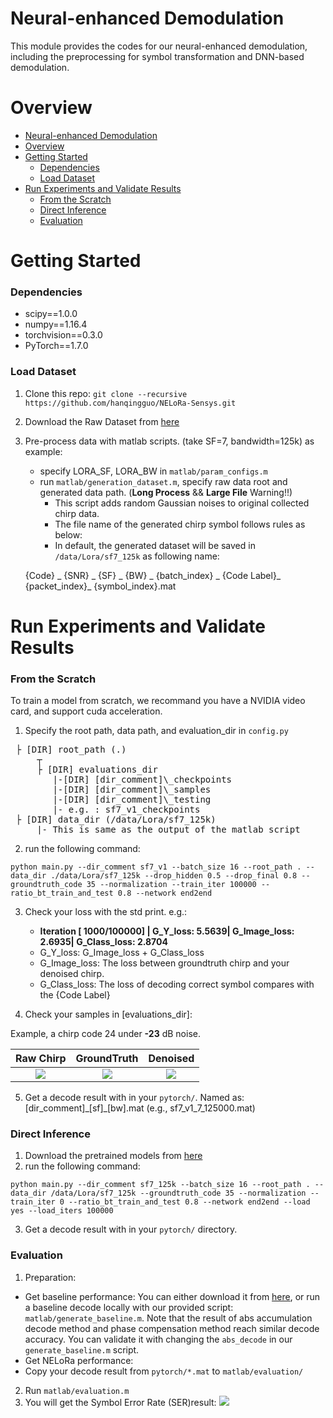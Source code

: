 # Neural-enhanced Demodulation

This module provides the codes for our neural-enhanced demodulation, including the preprocessing for symbol transformation and DNN-based demodulation.

# Overview

- [Neural-enhanced Demodulation](#neural-enhanced-demodulation)
- [Overview](#overview)
- [Getting Started](#getting-started)
    - [Dependencies](#dependencies)
    - [Load Dataset](#load-dataset)
- [Run Experiments and Validate Results](#run-experiments-and-validate-results)
    - [From the Scratch](#from-the-scratch)
    - [Direct Inference](#direct-inference)
    - [Evaluation](#evaluation)


# Getting Started

### Dependencies
* scipy==1.0.0
* numpy==1.16.4
* torchvision==0.3.0
* PyTorch==1.7.0

### Load Dataset
1. Clone this repo: `git clone --recursive https://github.com/hanqingguo/NELoRa-Sensys.git`

2. Download the Raw Dataset from [here](https://drive.google.com/drive/folders/1iODrhHg6DmSuAGlq5eTSKClybjTLs9ot?usp=sharing)

3. Pre-process data with matlab scripts. (take SF=7, bandwidth=125k) as example:
    - specify LORA\_SF, LORA\_BW in `matlab/param_configs.m`
    - run `matlab/generation_dataset.m`, specify raw data root and generated data path.
    (__Long Process__ && __Large File__ Warning!!)
      * This script adds random Gaussian noises to original collected chirp data.
      * The file name of the generated chirp symbol follows rules as below:
      * In default, the generated dataset will be saved in `/data/Lora/sf7_125k` as following name:

    {Code} _ {SNR} _ {SF} _ {BW} _ {batch_index} _ {Code Label}_ {packet_index}_ {symbol_index}.mat

# Run Experiments and Validate Results

### From the Scratch ###
To train a model from scratch, we recommand you have a NVIDIA video card, and support cuda acceleration.

1.  Specify the root path, data path, and evaluation_dir in `config.py`
<pre>
 ├ [DIR] root_path (.)
     ┬    
     ├ [DIR] evaluations_dir
        |-[DIR] [dir_comment]\_checkpoints
        |-[DIR] [dir_comment]\_samples
        |-[DIR] [dir_comment]\_testing
        |- e.g. : sf7_v1_checkpoints
 ├ [DIR] data_dir (/data/Lora/sf7_125k)
     |- This is same as the output of the matlab script
</pre>

2. run the following command:
```
python main.py --dir_comment sf7_v1 --batch_size 16 --root_path . --data_dir ./data/Lora/sf7_125k --drop_hidden 0.5 --drop_final 0.8 --groundtruth_code 35 --normalization --train_iter 100000 --ratio_bt_train_and_test 0.8 --network end2end
```

3. Check your loss with the std print. e.g.:
   - __Iteration [ 1000/100000] | G_Y_loss: 5.5639| G_Image_loss: 2.6935| G_Class_loss: 2.8704__
   - G_Y_loss: G_Image_loss + G_Class_loss
   - G_Image_loss: The loss between groundtruth chirp and your denoised chirp.
   - G_Class_loss: The loss of decoding correct symbol compares with the {Code Label}

4. Check your samples in [evaluations_dir]:

Example, a chirp code 24 under **-23** dB noise.

<!-- <p float="left">
  <img src="./imgs/1_-23_7_125000_6_24.1_24_8_raw_0.png" width="100" />
  <img src="/img2.png" width="100" />
  <img src="/img3.png" width="100" />
</p> -->
|   Raw  Chirp  |  GroundTruth |  Denoised |
|:-------------:|:------------:|:---------:|
| ![](./matlab/res/1_-23_7_125000_6_24.1_24_8_raw_0.png)  |  ![](./matlab/res/1_-23_7_125000_6_24.1_24_8_groundtruth_0.png) | ![](./matlab/res/1_-23_7_125000_6_24.1_24_8_fake_0.png) |


5. Get a decode result with in your `pytorch/`. Named as:
[dir_comment]\_[sf]\_[bw].mat (e.g., sf7_v1_7_125000.mat)

### Direct Inference ###

1. Download the pretrained models from [here](https://drive.google.com/drive/folders/1At3KaE4TojL8YV3YM-DrDpiwmGkiQ--B?usp=sharing)
2. run the following command:
```
python main.py --dir_comment sf7_125k --batch_size 16 --root_path . --data_dir /data/Lora/sf7_125k --groundtruth_code 35 --normalization --train_iter 0 --ratio_bt_train_and_test 0.8 --network end2end --load yes --load_iters 100000
```
3. Get a decode result with in your `pytorch/` directory.

### Evaluation ###

1. Preparation:
  - Get baseline performance:
    You can either download it from [here](https://drive.google.com/drive/folders/1iODrhHg6DmSuAGlq5eTSKClybjTLs9ot?usp=sharing), or run a baseline decode locally with our provided script:
    `matlab/generate_baseline.m`. Note that the result of abs accumulation decode method and phase compensation method reach similar decode accuracy. You can validate it with changing the `abs_decode` in our `generate_baseline.m` script. 
  - Get NELoRa performance:
  - Copy your decode result from `pytorch/*.mat` to `matlab/evaluation/`
2. Run `matlab/evaluation.m`
3. You will get the Symbol Error Rate (SER)result:
![](./matlab/res/result.png)
